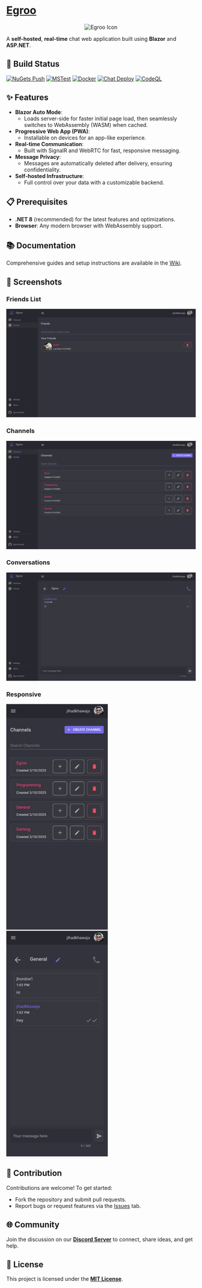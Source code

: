 ﻿# [Egroo](https://www.egroo.org/)

<div align="center">
  <img src="https://raw.githubusercontent.com/jihadkhawaja/Egroo/refs/heads/main/docs/icon.png" alt="Egroo Icon" width="150"/>
</div>

A **self-hosted**, **real-time** chat web application built using **Blazor** and **ASP.NET**.

## 🚀 Build Status

[![NuGets Push](https://github.com/jihadkhawaja/Egroo/actions/workflows/Nuget.yml/badge.svg)](https://github.com/jihadkhawaja/Egroo/actions/workflows/Nuget.yml)
[![MSTest](https://github.com/jihadkhawaja/Egroo/actions/workflows/MSTest.yml/badge.svg)](https://github.com/jihadkhawaja/Egroo/actions/workflows/MSTest.yml)
[![Docker](https://github.com/jihadkhawaja/Egroo/actions/workflows/Docker.yml/badge.svg)](https://github.com/jihadkhawaja/Egroo/actions/workflows/Docker.yml)
[![Chat Deploy](https://github.com/jihadkhawaja/Egroo/actions/workflows/Deploy-Chat.yml/badge.svg)](https://github.com/jihadkhawaja/Egroo/actions/workflows/Deploy-Chat.yml)
[![CodeQL](https://github.com/jihadkhawaja/Egroo/actions/workflows/github-code-scanning/codeql/badge.svg)](https://github.com/jihadkhawaja/Egroo/actions/workflows/github-code-scanning/codeql)

## ✨ Features

- **Blazor Auto Mode**: 
  - Loads server-side for faster initial page load, then seamlessly switches to WebAssembly (WASM) when cached.
- **Progressive Web App (PWA)**: 
  - Installable on devices for an app-like experience.
- **Real-time Communication**: 
  - Built with SignalR and WebRTC for fast, responsive messaging.
- **Message Privacy**: 
  - Messages are automatically deleted after delivery, ensuring confidentiality.
- **Self-hosted Infrastructure**: 
  - Full control over your data with a customizable backend.

## 📋 Prerequisites

- **.NET 8** (recommended) for the latest features and optimizations.
- **Browser**: Any modern browser with WebAssembly support.

## 📚 Documentation

Comprehensive guides and setup instructions are available in the [Wiki](https://github.com/jihadkhawaja/Egroo/wiki).

## 📸 Screenshots

### Friends List
<img src="https://raw.githubusercontent.com/jihadkhawaja/Egroo/refs/heads/main/docs/egroo_docs_friends.jpg" alt="Friends" style="max-width: 100%; max-height: 600px; height: auto;"/>

### Channels
<img src="https://raw.githubusercontent.com/jihadkhawaja/Egroo/refs/heads/main/docs/egroo_docs_channels.jpg" alt="Channels" style="max-width: 100%; max-height: 600px; height: auto;"/>

### Conversations
<img src="https://raw.githubusercontent.com/jihadkhawaja/Egroo/refs/heads/main/docs/egroo_docs_channel.jpg" alt="Conversations" style="max-width: 100%; max-height: 600px; height: auto;"/>

### Responsive
<img src="https://raw.githubusercontent.com/jihadkhawaja/Egroo/refs/heads/main/docs/egroo_docs_small_screen_channels.jpg" alt="Small Screen Channels" style="max-width: 100%; max-height: 600px; height: auto;"/>
<img src="https://raw.githubusercontent.com/jihadkhawaja/Egroo/refs/heads/main/docs/egroo_docs_small_screen_channel.jpg" alt="Small Screen Channel" style="max-width: 100%; max-height: 600px; height: auto;"/>

## 🤝 Contribution

Contributions are welcome! To get started:

- Fork the repository and submit pull requests.
- Report bugs or request features via the [Issues](https://github.com/jihadkhawaja/Egroo/issues) tab.

## 🌐 Community

Join the discussion on our **[Discord Server](https://discord.gg/9KMAM2RKVC)** to connect, share ideas, and get help.

## 📄 License

This project is licensed under the [**MIT License**](https://github.com/jihadkhawaja/Egroo/blob/main/LICENSE).

